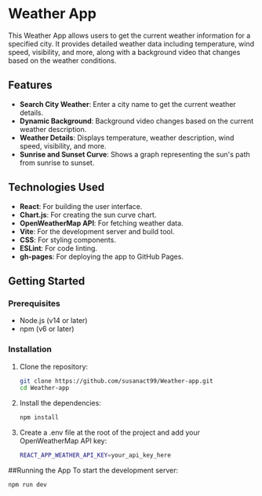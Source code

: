 # Weather App

This Weather App allows users to get the current weather information for a specified city. It provides detailed weather data including temperature, wind speed, visibility, and more, along with a background video that changes based on the weather conditions.

## Features

- **Search City Weather**: Enter a city name to get the current weather details.
- **Dynamic Background**: Background video changes based on the current weather description.
- **Weather Details**: Displays temperature, weather description, wind speed, visibility, and more.
- **Sunrise and Sunset Curve**: Shows a graph representing the sun's path from sunrise to sunset.

## Technologies Used

- **React**: For building the user interface.
- **Chart.js**: For creating the sun curve chart.
- **OpenWeatherMap API**: For fetching weather data.
- **Vite**: For the development server and build tool.
- **CSS**: For styling components.
- **ESLint**: For code linting.
- **gh-pages**: For deploying the app to GitHub Pages.

## Getting Started

### Prerequisites

- Node.js (v14 or later)
- npm (v6 or later)

### Installation

1. Clone the repository:

   ```bash
   git clone https://github.com/susanact99/Weather-app.git
   cd Weather-app
2. Install the dependencies:
   ```bash
   npm install
3. Create a .env file at the root of the project and add your OpenWeatherMap API key:
   ```bash
   REACT_APP_WEATHER_API_KEY=your_api_key_here
##Running the App
   To start the development server:
   ```bash
   npm run dev






